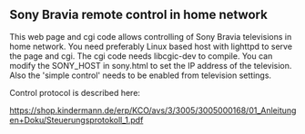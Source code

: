 ## Sony Bravia remote control in home network

This web page and cgi code allows controlling of Sony Bravia televisions in home network. You need preferably Linux based host with
lighttpd to serve the page and cgi. The cgi code needs libcgic-dev to compile. You can modify the SONY_HOST in sony.html to set the IP
address of the television. Also the 'simple control' needs to be enabled from television settings.

Control protocol is described here:

https://shop.kindermann.de/erp/KCO/avs/3/3005/3005000168/01_Anleitungen+Doku/Steuerungsprotokoll_1.pdf
